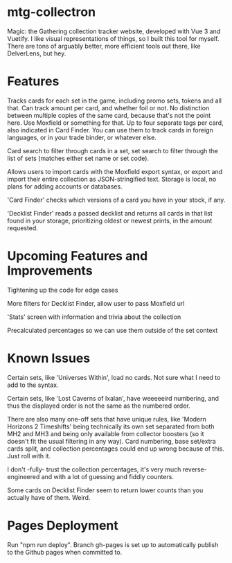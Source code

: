 # mtg-collectron

Magic: the Gathering collection tracker website, developed with Vue 3 and Vuetify. I like visual representations of things, so I built this tool for myself.
There are tons of arguably better, more efficient tools out there, like DelverLens, but hey.

# Features

Tracks cards for each set in the game, including promo sets, tokens and all that. Can track amount per card, and whether foil or not.
No distinction between multiple copies of the same card, because that's not the point here. Use Moxfield or something for that.
Up to four separate tags per card, also indicated in Card Finder. You can use them to track cards in foreign languages, or in your trade binder, or whatever else.

Card search to filter through cards in a set, set search to filter through the list of sets (matches either set name or set code).

Allows users to import cards with the Moxfield export syntax, or export and import their entire collection as JSON-stringified text.
Storage is local, no plans for adding accounts or databases.

'Card Finder' checks which versions of a card you have in your stock, if any.

'Decklist Finder' reads a passed decklist and returns all cards in that list found in your storage, prioritizing oldest or newest prints, in the amount requested.

# Upcoming Features and Improvements

Tightening up the code for edge cases

More filters for Decklist Finder, allow user to pass Moxfield url

'Stats' screen with information and trivia about the collection

Precalculated percentages so we can use them outside of the set context

# Known Issues

Certain sets, like 'Universes Within', load no cards. Not sure what I need to add to the syntax.

Certain sets, like 'Lost Caverns of Ixalan', have weeeeeird numbering, and thus the displayed order is not the same as the numbered order.

There are also many one-off sets that have unique rules, like 'Modern Horizons 2 Timeshifts' being technically its own set separated from both MH2 and MH3 and being only available from collector boosters (so it doesn't fit the usual filtering in any way). Card numbering, base set/extra cards split, and collection percentages could end up wrong because of this. Just roll with it.

I don't -fully- trust the collection percentages, it's very much reverse-engineered and with a lot of guessing and fiddly counters.

Some cards on Decklist Finder seem to return lower counts than you actually have of them. Weird.

# Pages Deployment

Run "npm run deploy". Branch gh-pages is set up to automatically publish to the Github pages when committed to.